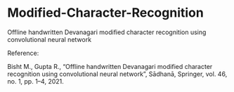 # Modified-Character-Recognition
Offline handwritten Devanagari modified character recognition using convolutional neural network

Reference:

Bisht M., Gupta R., “Offline handwritten Devanagari modified character recognition using convolutional neural network”, Sādhanā, Springer, vol. 46, no. 1, pp. 1–4, 2021. 
